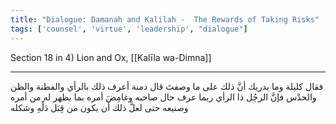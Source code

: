 ```yaml
---
title: "Dialogue: Damanah and Kalilah -  The Rewards of Taking Risks"
tags: ['counsel', 'virtue', 'leadership', "dialogue"]
---
```


 Section 18 in 4) Lion and Ox, [[Kalīla wa-Dimna]]

---
فقال كليلة وما يدريك أنَّ ذلك على ما وصفتَ قال دمنة أعرف ذلك بالرأي والفطنة والظن والحدْس فإنَّ الرجُل ذا الرأي ربما عرف حال صاحبه وغامِضَ أمره بما يظهر له من أمره وصنيعه حتى لعلَّ ذلك أن يكون من قِبَل دَلِّهِ وشكله

